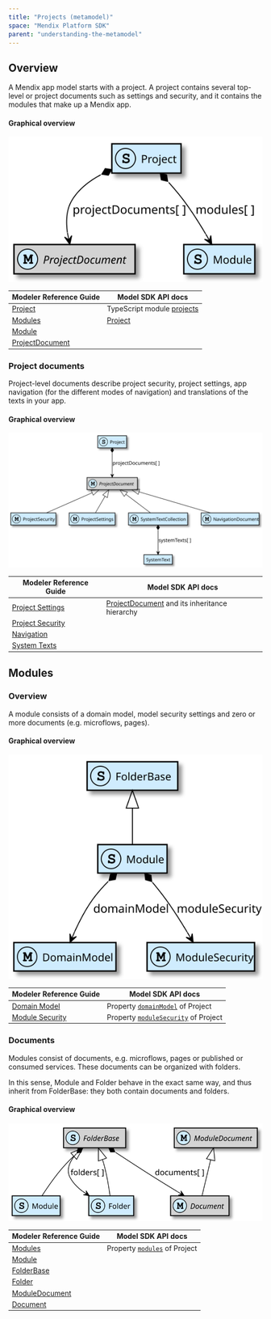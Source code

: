 ```yaml
---
title: "Projects (metamodel)"
space: "Mendix Platform SDK"
parent: "understanding-the-metamodel"
---
```

## Overview

A Mendix app model starts with a project. A project contains several top-level or project documents such as settings and security, and it contains the modules that make up a Mendix app.

#### Graphical overview

![](attachments/16057002/16842800.svg)

Modeler Reference Guide | Model SDK API docs
-|-
[Project](/refguide6/project) |TypeScript module [projects](https://apidocs.mendix.com/modelsdk/latest/modules/projects.html)
[Modules](/refguide6/modules) |[Project](https://apidocs.mendix.com/modelsdk/latest/classes/projects.project.html)
|[Module](https://apidocs.mendix.com/modelsdk/latest/classes/projects.module.html)
|[ProjectDocument](https://apidocs.mendix.com/modelsdk/latest/classes/projects.projectdocument.html)

### Project documents

Project-level documents describe project security, project settings, app navigation (for the different modes of navigation) and translations of the texts in your app.

#### Graphical overview

![](attachments/16057002/16842801.svg)

Modeler Reference Guide | Model SDK API docs
-|-
[Project Settings](/refguide6/project-settings) |[ProjectDocument](https://apidocs.mendix.com/modelsdk/latest/classes/projects.projectdocument.html) and its inheritance hierarchy
[Project Security](/refguide6/project-security) |
[Navigation](/refguide6/navigation) |
[System Texts](/refguide6/system-texts) |



## Modules

### Overview

A module consists of a domain model, model security settings and zero or more documents (e.g. microflows, pages).

#### Graphical overview

![](attachments/16057002/18582255.svg)

Modeler Reference Guide | Model SDK API docs
-|-
[Domain Model](/refguide6/domain-model) | Property [`domainModel`](https://apidocs.mendix.com/modelsdk/latest/classes/projects.module.html#domainmodel) of Project
[Module Security](/refguide6/module-security) | Property [`moduleSecurity`](https://apidocs.mendix.com/modelsdk/latest/classes/projects.module.html#modulesecurity) of Project

### Documents

Modules consist of documents, e.g. microflows, pages or published or consumed services. These documents can be organized with folders.

In this sense, Module and Folder behave in the exact same way, and thus inherit from FolderBase: they both contain documents and folders.

#### Graphical overview

![](attachments/16057002/18582254.svg)

Modeler Reference Guide | Model SDK API docs
-|-
[Modules](/refguide6/modules) |Property [`modules`](https://apidocs.mendix.com/modelsdk/latest/classes/projects.project.html#modules) of Project
|[Module](https://apidocs.mendix.com/modelsdk/latest/classes/projects.module.html)
|[FolderBase](https://apidocs.mendix.com/modelsdk/latest/classes/projects.folderbase.html)
|[Folder](https://apidocs.mendix.com/modelsdk/latest/classes/projects.folder.html)
|[ModuleDocument](https://apidocs.mendix.com/modelsdk/latest/classes/projects.moduledocument.html)
|[Document](https://apidocs.mendix.com/modelsdk/latest/classes/projects.document.html)

